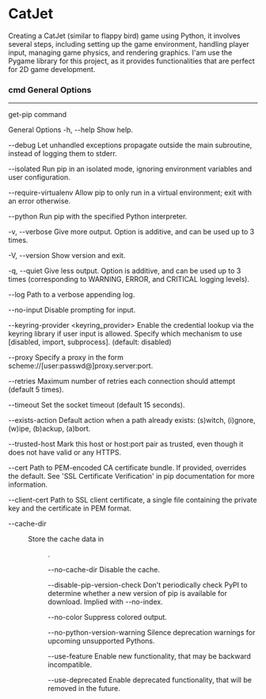 # CatJet
Creating a CatJet (similar to flappy bird) game using Python, it involves several steps, including setting up the game environment, handling player input, managing game physics, and rendering graphics. I'am use the Pygame library for this project, as it provides functionalities that are perfect for 2D game development.

### cmd General Options 
<hr>
get-pip command

General Options
  -h, --help                  Show help.
  
  --debug                     Let unhandled exceptions propagate outside the main subroutine, instead of logging them
                              to stderr.
                              
  --isolated                  Run pip in an isolated mode, ignoring environment variables and user configuration.
  
  --require-virtualenv        Allow pip to only run in a virtual environment; exit with an error otherwise.
  
  --python <python>           Run pip with the specified Python interpreter.

  -v, --verbose               Give more output. Option is additive, and can be used up to 3 times.
  
  -V, --version               Show version and exit.
  
  -q, --quiet                 Give less output. Option is additive, and can be used up to 3 times (corresponding to
                              WARNING, ERROR, and CRITICAL logging levels).
                              
  --log <path>                Path to a verbose appending log.
  
  --no-input                  Disable prompting for input.
  
  --keyring-provider <keyring_provider>
                              Enable the credential lookup via the keyring library if user input is allowed. Specify
                              which mechanism to use [disabled, import, subprocess]. (default: disabled)
                              
  --proxy <proxy>             Specify a proxy in the form scheme://[user:passwd@]proxy.server:port.
  
  --retries <retries>         Maximum number of retries each connection should attempt (default 5 times).
  
  --timeout <sec>             Set the socket timeout (default 15 seconds).
  
  --exists-action <action>    Default action when a path already exists: (s)witch, (i)gnore, (w)ipe, (b)ackup,
                              (a)bort.
                              
  --trusted-host <hostname>   Mark this host or host:port pair as trusted, even though it does not have valid or any
                              HTTPS.
                              
  --cert <path>               Path to PEM-encoded CA certificate bundle. If provided, overrides the default. See 'SSL
                              Certificate Verification' in pip documentation for more information.
                              
  --client-cert <path>        Path to SSL client certificate, a single file containing the private key and the
                              certificate in PEM format.
                              
  --cache-dir <dir>           Store the cache data in <dir>.
  
  --no-cache-dir              Disable the cache.
  
  --disable-pip-version-check
                              Don't periodically check PyPI to determine whether a new version of pip is available for
                              download. Implied with --no-index.
                              
  --no-color                  Suppress colored output.
  
  --no-python-version-warning
                              Silence deprecation warnings for upcoming unsupported Pythons.
                              
  --use-feature <feature>     Enable new functionality, that may be backward incompatible.
  
  --use-deprecated <feature>  Enable deprecated functionality, that will be removed in the future.
